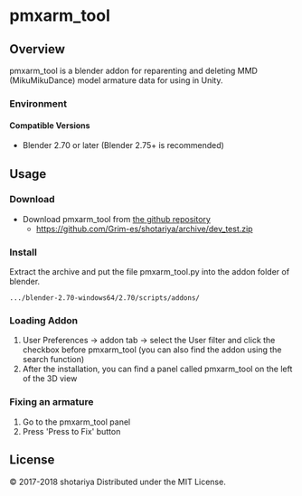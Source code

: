 pmxarm_tool
===========
Overview
----
pmxarm_tool is a blender addon for reparenting and deleting MMD (MikuMikuDance) model armature data for using in Unity.

### Environment

#### Compatible Versions
 - Blender 2.70 or later (Blender 2.75+ is recommended)

Usage
---------
### Download

* Download pmxarm_tool from [the github repository](https://github.com/Grim-es/shotariya/)
    * https://github.com/Grim-es/shotariya/archive/dev_test.zip

### Install
Extract the archive and put the file pmxarm_tool.py into the addon folder of blender.

    .../blender-2.70-windows64/2.70/scripts/addons/

### Loading Addon
1. User Preferences -> addon tab -> select the User filter and click the checkbox before pmxarm_tool (you can also find the addon using the search function)
2. After the installation, you can find a panel called pmxarm_tool on the left of the 3D view

### Fixing an armature
1. Go to the pmxarm_tool panel
2. Press 'Press to Fix' button

License
----------
&copy; 2017-2018 shotariya
Distributed under the MIT License.

